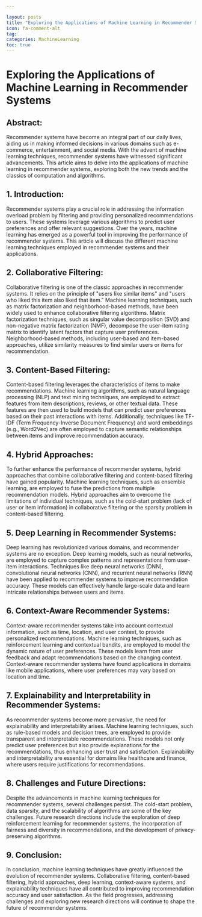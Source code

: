 ```yaml
---

layout: posts
title: "Exploring the Applications of Machine Learning in Recommender Systems"
icon: fa-comment-alt
tag:      
categories: MachineLearning
toc: true
---
```




# Exploring the Applications of Machine Learning in Recommender Systems

## Abstract:
Recommender systems have become an integral part of our daily lives, aiding us in making informed decisions in various domains such as e-commerce, entertainment, and social media. With the advent of machine learning techniques, recommender systems have witnessed significant advancements. This article aims to delve into the applications of machine learning in recommender systems, exploring both the new trends and the classics of computation and algorithms.

## 1. Introduction:
Recommender systems play a crucial role in addressing the information overload problem by filtering and providing personalized recommendations to users. These systems leverage various algorithms to predict user preferences and offer relevant suggestions. Over the years, machine learning has emerged as a powerful tool in improving the performance of recommender systems. This article will discuss the different machine learning techniques employed in recommender systems and their applications.

## 2. Collaborative Filtering:
Collaborative filtering is one of the classic approaches in recommender systems. It relies on the principle of "users like similar items" and "users who liked this item also liked that item." Machine learning techniques, such as matrix factorization and neighborhood-based methods, have been widely used to enhance collaborative filtering algorithms. Matrix factorization techniques, such as singular value decomposition (SVD) and non-negative matrix factorization (NMF), decompose the user-item rating matrix to identify latent factors that capture user preferences. Neighborhood-based methods, including user-based and item-based approaches, utilize similarity measures to find similar users or items for recommendation.

## 3. Content-Based Filtering:
Content-based filtering leverages the characteristics of items to make recommendations. Machine learning algorithms, such as natural language processing (NLP) and text mining techniques, are employed to extract features from item descriptions, reviews, or other textual data. These features are then used to build models that can predict user preferences based on their past interactions with items. Additionally, techniques like TF-IDF (Term Frequency-Inverse Document Frequency) and word embeddings (e.g., Word2Vec) are often employed to capture semantic relationships between items and improve recommendation accuracy.

## 4. Hybrid Approaches:
To further enhance the performance of recommender systems, hybrid approaches that combine collaborative filtering and content-based filtering have gained popularity. Machine learning techniques, such as ensemble learning, are employed to fuse the predictions from multiple recommendation models. Hybrid approaches aim to overcome the limitations of individual techniques, such as the cold-start problem (lack of user or item information) in collaborative filtering or the sparsity problem in content-based filtering.

## 5. Deep Learning in Recommender Systems:
Deep learning has revolutionized various domains, and recommender systems are no exception. Deep learning models, such as neural networks, are employed to capture complex patterns and representations from user-item interactions. Techniques like deep neural networks (DNN), convolutional neural networks (CNN), and recurrent neural networks (RNN) have been applied to recommender systems to improve recommendation accuracy. These models can effectively handle large-scale data and learn intricate relationships between users and items.

## 6. Context-Aware Recommender Systems:
Context-aware recommender systems take into account contextual information, such as time, location, and user context, to provide personalized recommendations. Machine learning techniques, such as reinforcement learning and contextual bandits, are employed to model the dynamic nature of user preferences. These models learn from user feedback and adapt recommendations based on the changing context. Context-aware recommender systems have found applications in domains like mobile applications, where user preferences may vary based on location and time.

## 7. Explainability and Interpretability in Recommender Systems:
As recommender systems become more pervasive, the need for explainability and interpretability arises. Machine learning techniques, such as rule-based models and decision trees, are employed to provide transparent and interpretable recommendations. These models not only predict user preferences but also provide explanations for the recommendations, thus enhancing user trust and satisfaction. Explainability and interpretability are essential for domains like healthcare and finance, where users require justifications for recommendations.

## 8. Challenges and Future Directions:
Despite the advancements in machine learning techniques for recommender systems, several challenges persist. The cold-start problem, data sparsity, and the scalability of algorithms are some of the key challenges. Future research directions include the exploration of deep reinforcement learning for recommender systems, the incorporation of fairness and diversity in recommendations, and the development of privacy-preserving algorithms.

## 9. Conclusion:
In conclusion, machine learning techniques have greatly influenced the evolution of recommender systems. Collaborative filtering, content-based filtering, hybrid approaches, deep learning, context-aware systems, and explainability techniques have all contributed to improving recommendation accuracy and user satisfaction. As the field progresses, addressing challenges and exploring new research directions will continue to shape the future of recommender systems.